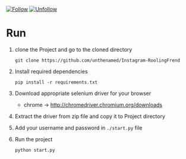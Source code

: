 [![Follow](https://github.com/unthenamed/Instagram-RoolingFrend/actions/workflows/follow.yml/badge.svg)](https://github.com/unthenamed/Instagram-RoolingFrend/actions/workflows/follow.yml)
[![Unfollow](https://github.com/unthenamed/Instagram-RoolingFrend/actions/workflows/unfollow.yml/badge.svg)](https://github.com/unthenamed/Instagram-RoolingFrend/actions/workflows/unfollow.yml)
# Run
1. clone the Project and go to the cloned directory
    ```
    git clone https://github.com/unthenamed/Instagram-RoolingFrend
    ```
2. Install required dependencies
    ```
    pip install -r requirements.txt
    ```
3. Download appropriate selenium driver for your browser
    - chrome -> http://chromedriver.chromium.org/downloads

4. Extract the driver from zip file and copy it to Project directory

5. Add your username and password in `./start.py` file

6. Run the project
    ```
    python start.py
    ```
